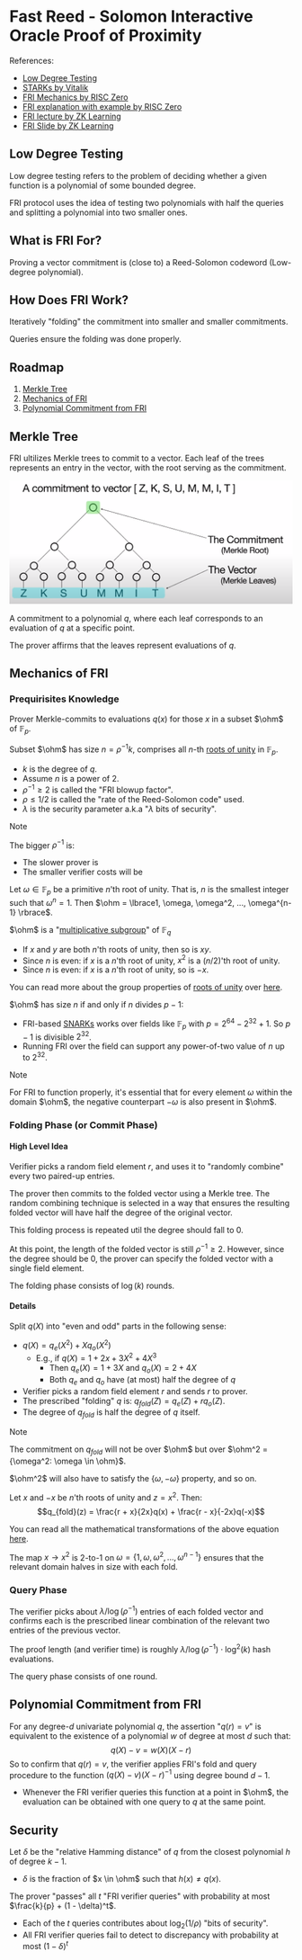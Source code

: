 # Fast Reed - Solomon Interactive Oracle Proof of Proximity

References:

+ [Low Degree Testing](https://medium.com/starkware/low-degree-testing-f7614f5172db)
+ [STARKs by Vitalik](https://vitalik.eth.limo/general/2017/11/22/starks_part_2.html)
+ [FRI Mechanics by RISC Zero](https://www.youtube.com/watch?v=wqRuoyH3Mqk&t=1032s&ab_channel=RISCZero)
+ [FRI explanation with example by RISC Zero](https://dev.risczero.com/proof-system/stark-by-hand#lesson-11-fri-protocol-commit-phase)
+ [FRI lecture by ZK Learning](https://www.youtube.com/watch?v=A3edAQDPnDY&ab_channel=Blockchain-Web3MOOCs)
+ [FRI Slide by ZK Learning](https://zk-learning.org/assets/lecture8.pdf)

## Low Degree Testing

Low degree testing refers to the problem of deciding whether a given function is a polynomial of some bounded degree.

FRI protocol uses the idea of testing two polynomials with half the queries and splitting a polynomial into two smaller ones.

## What is FRI For?

Proving a vector commitment is (close to) a Reed-Solomon codeword (Low-degree polynomial).

## How Does FRI Work?

Iteratively "folding" the commitment into smaller and smaller commitments.

Queries ensure the folding was done properly.

## Roadmap

1. [Merkle Tree](fri.md#Merkle%20Tree)
2. [Mechanics of FRI](fri.md#Mechanics%20of%20FRI)
3. [Polynomial Commitment from FRI](fri.md#Polynomial%20Commitment%20from%20FRI)

## Merkle Tree

FRI ultilizes Merkle trees to commit to a vector. Each leaf of the trees represents an entry in the
vector, with the root serving as the commitment.

![merkle_tree.png](attachments/merkle_tree.png)

A commitment to a polynomial $q$, where each leaf corresponds to an evaluation of $q$ at a specific point.

The prover affirms that the leaves represent evaluations of $q$.

## Mechanics of FRI

### Prequirisites Knowledge

Prover Merkle-commits to evaluations $q(x)$ for those $x$ in a subset $\ohm$ of $\mathbb{F}_p$.

Subset $\ohm$ has size $n = \rho^{-1}k$, comprises all $n$-th [roots of unity](../docs/plonk.md#Roots%20of%20Unity) in $\mathbb{F}_p$.

+ $k$ is the degree of $q$.
+ Assume $n$ is a power of 2.
+ $\rho^{-1} \geq 2$ is called the "FRI blowup factor".
+ $\rho \leq 1/2$ is called the "rate of the Reed-Solomon code" used.
+ $\lambda$ is the security parameter a.k.a "$\lambda$ bits of security".

> [!NOTE]
> The bigger $\rho^{-1}$ is:
> 
> + The slower prover is
> + The smaller verifier costs will be

Let $\omega \in \mathbb{F}_p$ be a primitive $n$'th root of unity. That
is, $n$ is the smallest integer such that $\omega^n = 1$. Then $\ohm = \lbrace1, \omega, \omega^2, ..., \omega^{n-1} \rbrace$.

$\ohm$ is a "[multiplicative subgroup](https://en.wikipedia.org/wiki/Multiplicative_group)" of $\mathbb{F}_q$

+ If $x$ and $y$ are both $n$'th roots of unity, then so is $xy$.
+ Since $n$ is even: if $x$ is a $n$'th root of unity, $x^2$ is a ($n/2$)'th root of unity.
+ Since $n$ is even: if $x$ is a $n$'th root of unity, so is $-x$.

You can read more about the group properties
of [roots of unity](../docs/plonk.md#Roots%20of%20Unity) over [here](https://en.wikipedia.org/wiki/Root_of_unity#Group_properties).

$\ohm$ has size $n$ if and only if $n$ divides $p - 1$:

+ FRI-based [SNARKs](../terms/zkSNARK.md) works over fields like $\mathbb{F}_p$
 with $p = 2^{64} - 2^{32} + 1$. So $p - 1$ is divisible $2^{32}$.
+ Running FRI over the field can support any power-of-two value of $n$ up to $2^{32}$.

> [!NOTE]
> For FRI to function properly, it's essential that for every element $\omega$ within the domain
$\ohm$, the negative counterpart $-\omega$ is also present in $\ohm$.
>
### Folding Phase (or Commit Phase)

#### High Level Idea

Verifier picks a random field element $r$, and uses it to "randomly combine" every two paired-up entries.

The prover then commits to the folded vector using a Merkle tree. The random combining
technique is selected in a way that ensures the resulting folded vector will have half the degree of the original vector.

This folding process is repeated util the degree should fall to 0.

At this point, the length of the folded vector is still $\rho^{-1} \geq 2$. However, since the degree should
be 0, the prover can specify the folded vector with a single field element.

The folding phase consists of $\log(k)$ rounds.

#### Details

Split $q(X)$ into "even and odd" parts in the following sense:

+ $q(X) = q_e(X^2) + Xq_o(X^2)$
  + E.g., if $q(X) = 1 + 2x + 3X^2 + 4X^3$
    + Then $q_e(X) = 1 + 3X$ and $q_o(X) = 2 + 4X$
    + Both $q_e$ and $q_o$ have (at most) half the degree of $q$
+ Verifier picks a random field element $r$ and sends $r$ to prover.
+ The prescribed "folding" $q$ is: $q_{fold}(Z) = q_e(Z) + rq_o(Z)$.
+ The degree of $q_{fold}$ is half the degree of $q$ itself.

> [!NOTE]
> 
> The commitment on $q_{fold}$ will not be over $\ohm$ but over $\ohm^2 = {\omega^2: \omega \in \ohm}$.
> 
> $\ohm^2$ will also have to satisfy the $\lbrace \omega, -\omega \rbrace$ property, and so on.

Let $x$ and $-x$ be $n$'th roots of unity and $z = x^2$. Then:
$$q_{fold}(z) = \frac{r + x}{2x}q(x) + \frac{r - x}{-2x}q(-x)$$

You can read all the mathematical
transformations of the above equation [here](https://dev.risczero.com/proof-system/stark-by-hand#the-heavy-algebra).

The map $x \to x^2$ is 2-to-1 on $\omega = \lbrace1, \omega, \omega^2, ..., \omega^{n-1}\rbrace$ ensures that the relevant
domain halves in size with each fold.

### Query Phase

The verifier picks about $\lambda / \log(\rho^{-1})$ entries of each folded vector and confirms each is the
prescribed linear combination of the relevant two entries of the previous vector.

The proof length (and verifier time) is roughly $\lambda / \log(\rho^{-1}) \cdot \log^2(k)$ hash evaluations.

The query phase consists of one round.

## Polynomial Commitment from FRI

For any degree-$d$ univariate polynomial $q$, the assertion "$q(r) = v$" is equivalent to the
existence of a polynomial $w$ of degree at most $d$ such that:
$$q(X) - v = w(X)(X - r)$$
So to confirm that $q(r) = v$, the verifier applies FRI's fold and query procedure to the function
$(q(X) - v)(X - r)^{-1}$ using degree bound $d-1$.

+ Whenever the FRI verifier queries this function at a point in $\ohm$, the evaluation can
 be obtained with one query to $q$ at the same point.

## Security

Let $\delta$ be the "relative Hamming distance" of $q$ from the closest polynomial $h$ of degree $k - 1$.

+ $\delta$ is the fraction of $x \in \ohm$ such that $h(x) \neq q(x)$.

The prover "passes" all $t$ "FRI verifier queries" with probability at most $\frac{k}{p} + (1 - \delta)^t$.

+ Each of the $t$ queries contributes about $\log_2(1/\rho)$ "bits of security".
+ All FRI verifier queries fail to detect to discrepancy with probability at most $(1 - \delta)^t$
